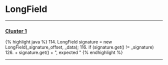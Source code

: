 # LongField

***

### [Cluster 1](./1)
{% highlight java %}
114. LongField signature = new LongField(_signature_offset, _data);
116. if (signature.get() != _signature)
126.                           + signature.get() + ", expected "
{% endhighlight %}

***

